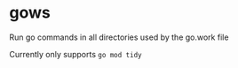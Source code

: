 # gows

Run go commands in all directories used by the go.work file

Currently only supports `go mod tidy`
